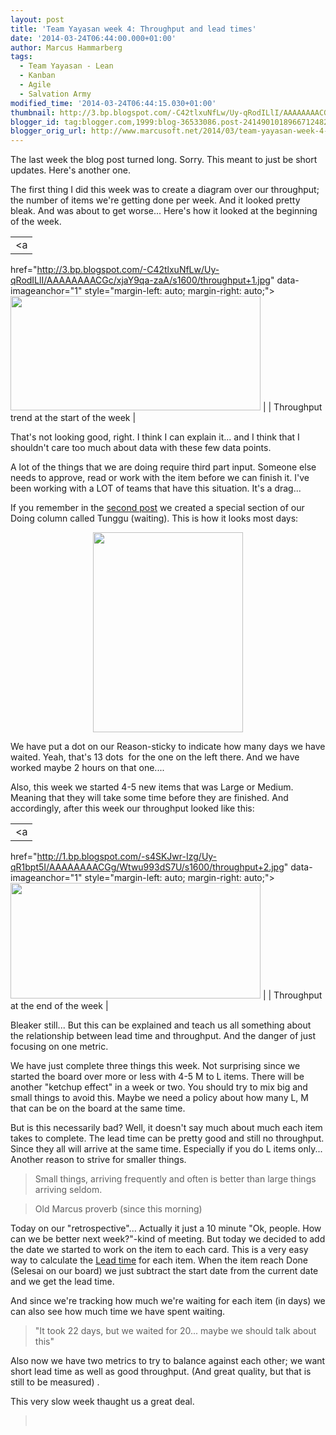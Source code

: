 ```yaml
---
layout: post
title: 'Team Yayasan week 4: Throughput and lead times'
date: '2014-03-24T06:44:00.000+01:00'
author: Marcus Hammarberg
tags:
  - Team Yayasan - Lean
  - Kanban
  - Agile
  - Salvation Army
modified_time: '2014-03-24T06:44:15.030+01:00'
thumbnail: http://3.bp.blogspot.com/-C42tlxuNfLw/Uy-qRodILlI/AAAAAAAACGc/xjaY9qa-zaA/s72-c/throughput+1.jpg
blogger_id: tag:blogger.com,1999:blog-36533086.post-2414901018966712482
blogger_orig_url: http://www.marcusoft.net/2014/03/team-yayasan-week-4-throughput-and-lead.html
---
```



<div dir="ltr" style="text-align: left;" trbidi="on">

The last week the blog post turned long. Sorry. This meant to just be
short updates. Here's another one.

The first thing I did this week was to create a diagram over our
throughput; the number of items we're getting done per week. And it
looked pretty bleak. And was about to get worse... Here's how it looked
at the beginning of the week.

|                                                                                                         |
|:-------------------------------------------------------------------------------------------------------:|
|                                                    <a
  href="http://3.bp.blogspot.com/-C42tlxuNfLw/Uy-qRodILlI/AAAAAAAACGc/xjaY9qa-zaA/s1600/throughput+1.jpg"
                 data-imageanchor="1" style="margin-left: auto; margin-right: auto;"><img
  src="http://3.bp.blogspot.com/-C42tlxuNfLw/Uy-qRodILlI/AAAAAAAACGc/xjaY9qa-zaA/s1600/throughput+1.jpg"
                             data-border="0" width="400" height="183" /></a>                              |
|                                Throughput trend at the start of the week                                |

That's not looking good, right. I think I can explain it... and I think
that I shouldn't care too much about data with these few data points.

A lot of the things that we are doing require
third part input. Someone else needs to approve, read or work with the
item before we can finish it. I've been working with a LOT of teams that
have this situation. It's a drag...

If you remember in the <a
href="http://www.marcusoft.net/2014/03/team-yayasan-week-2-transparency.html"
target="_blank">second post</a> we created a special section of our
Doing column called Tunggu (waiting). This is how it looks most days:

<div class="separator" style="clear: both; text-align: center;">

<a
href="http://1.bp.blogspot.com/-Kg-g-uCJ1jQ/Uy-roNQTyZI/AAAAAAAACGw/wYANSOKM1fk/s1600/2014-03-24+10.44.28.jpg"
data-imageanchor="1" style="margin-left: 1em; margin-right: 1em;"><img
src="http://1.bp.blogspot.com/-Kg-g-uCJ1jQ/Uy-roNQTyZI/AAAAAAAACGw/wYANSOKM1fk/s1600/2014-03-24+10.44.28.jpg"
data-border="0" width="240" height="320" /></a>

</div>


We have put a dot on our Reason-sticky to indicate how many days we have
waited. Yeah, that's 13 dots  for the one on the left there. And we have
worked maybe 2 hours on that one....

Also, this week we started 4-5 new items that was Large or Medium.
Meaning that they will take some time before they are finished. And
accordingly, after this week our throughput looked like this:


|                                                                                                         |
|:-------------------------------------------------------------------------------------------------------:|
|                                                    <a
  href="http://1.bp.blogspot.com/-s4SKJwr-Izg/Uy-qR1bpt5I/AAAAAAAACGg/Wtwu993dS7U/s1600/throughput+2.jpg"
                 data-imageanchor="1" style="margin-left: auto; margin-right: auto;"><img
  src="http://1.bp.blogspot.com/-s4SKJwr-Izg/Uy-qR1bpt5I/AAAAAAAACGg/Wtwu993dS7U/s1600/throughput+2.jpg"
                             data-border="0" width="400" height="185" /></a>                              |
|                                    Throughput at the end of the week                                    |

Bleaker still... But this can be explained and teach us all something
about the relationship between lead time and throughput. And the danger
of just focusing on one metric.

We have just complete three things this week. Not surprising since we
started the board over more or less with 4-5 M to L items. There will be
another "ketchup effect" in a week or two. You should try to mix big and
small things to avoid this. Maybe we need a policy about how many L, M
that can be on the board at the same time.

But is this necessarily bad? Well, it doesn't say much about much each
item takes to complete. The lead time can be pretty good and still no
throughput. Since they all will arrive at the same time. Especially if
you do L items only... Another reason to strive for smaller things.

> Small things, arriving frequently and often is better than large
> things arriving seldom. 

> Old Marcus proverb (since this morning)

Today on our "retrospective"... Actually it just a 10 minute "Ok,
people. How can we be better next week?"-kind of meeting. But today we
decided to add the date we started to work on the item to each card.
This is a very easy way to calculate the
<a href="http://en.wikipedia.org/wiki/Lead_time" target="_blank">Lead
time</a> for each item. When the item reach Done (Selesai on our board)
we just subtract the start date from the current date and we get the
lead time.

And since we're tracking how much we're waiting for each item (in days)
we can also see how much time we have spent waiting.

> "It took 22 days, but we waited for 20... maybe we should talk about
> this"

Also now we have two metrics to try to balance against each other; we
want short lead time as well as good throughput. (And great quality, but
that is still to be measured) .

This very slow week thaught us a great deal.

>  

</div>
